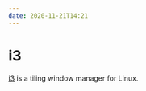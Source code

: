 ```yaml
---
date: 2020-11-21T14:21
---
```


# i3

[i3] is a tiling window manager for Linux.

[i3]: https://i3wm.org/